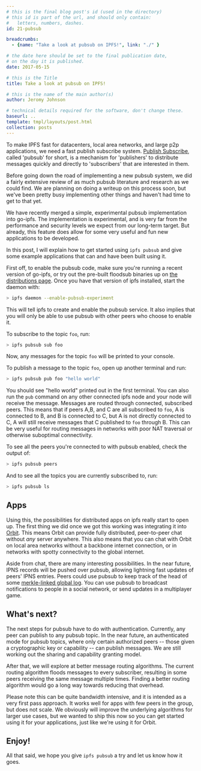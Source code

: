 ```yaml
---
# this is the final blog post's id (used in the directory)
# this id is part of the url, and should only contain:
#   letters, numbers, dashes.
id: 21-pubsub

breadcrumbs:
  - {name: "Take a look at pubsub on IPFS!", link: "./" }

# the date here should be set to the final publication date,
# on the day it is published.
date: 2017-05-15

# this is the Title
title: Take a look at pubsub on IPFS!

# this is the name of the main author(s)
author: Jeromy Johnson

# technical details required for the software, don't change these.
baseurl: ..
template: tmpl/layouts/post.html
collection: posts
---
```


To make IPFS fast for datacenters, local area networks, and large p2p
applications, we need a fast publish subscribe system. [Publish
Subscribe](https://en.wikipedia.org/wiki/Publish%E2%80%93subscribe_pattern),
called 'pubsub' for short, is a mechanism for 'publishers' to distribute
messages quickly and directly to 'subscribers' that are interested in them.

Before going down the road of implementing a new pubsub system, we did a fairly
extensive review of as much pubsub literature and research as we could find. We
are planning on doing a writeup on this process soon, but we've been pretty
busy implementing other things and haven't had time to get to that yet.

We have recently merged a simple, experimental pubsub implementation into go-ipfs.
The implementation is experimental, and is very far from the performance and
security levels we expect from our long-term target. But already, this feature
does allow for some very useful and fun new applications to be developed.

In this post, I will explain how to get started using `ipfs pubsub` and give some
example applications that can and have been built using it.

First off, to enable the pubsub code, make sure you're running a recent version
of go-ipfs, or try out the pre-built floodsub binaries up on [the distributions
page](https://dist.ipfs.io/go-ipfs/floodsub-2). Once you have that version of
ipfs installed, start the daemon with:

```sh
> ipfs daemon --enable-pubsub-experiment
```

This will tell ipfs to create and enable the pubsub service. It also implies
that you will only be able to use pubsub with other peers who choose to enable
it.

To subscribe to the topic `foo`, run:
```sh
> ipfs pubsub sub foo
```

Now, any messages for the topic `foo` will be printed to your console.

To publish a message to the topic `foo`, open up another terminal and run:
```sh
> ipfs pubsub pub foo "hello world"
```

You should see "hello world" printed out in the first terminal.  You can also
run the `pub` command on any other connected ipfs node and your node will
receive the message.  Messages are routed through connected, subscribed peers.
This means that if peers A,B, and C are all subscribed to `foo`, A is connected
to B, and B is connected to C, but A is not directly connected to C, A will
still receive messages that C published to `foo` through B. This can be very
useful for routing messages in networks with poor NAT traversal or otherwise
suboptimal connectivity.

To see all the peers you're connected to with pubsub enabled, check the output of:
```sh
> ipfs pubsub peers
```

And to see all the topics you are currently subscribed to, run:
```sh
> ipfs pubsub ls
```

## Apps
Using this, the possibilities for distributed apps on ipfs really start to open
up. The first thing we did once we got this working was integrating it into
[Orbit](https://github.com/haadcode/orbit). This means Orbit can provide fully
distributed, peer-to-peer chat without *any* server anywhere. This also means
that you can chat with Orbit on local area networks without a backbone internet
connection, or in networks with spotty connectivity to the global internet.

Aside from chat, there are many interesting possibilities. In the near future,
IPNS records will be pushed over pubsub, allowing lightning fast updates of
peers' IPNS entries. Peers could use pubsub to keep track of the head of some
[merkle-linked global log](https://en.wikipedia.org/wiki/Blockchain_(database)).
You can use pubsub to broadcast notifications to people in a social network, or
send updates in a multiplayer game.


## What's next?
The next steps for pubsub have to do with authentication. Currently, any peer
can publish to any pubsub topic. In the near future, an authenticated mode for
pubsub topics, where only certain authorized peers -- those given a
cryptographic key or capability -- can publish messages. We are still working
out the sharing and capability granting model.

After that, we will explore at better message routing algorithms.
The current routing algorithm floods messages to every subscriber, resulting in
some peers receiving the same message multiple times. Finding a better routing
algorithm would go a long way towards reducing that overhead.

Please note this can be quite bandwidth intensive, and it is intended as a very
first pass approach. It works well for apps with few peers in the group, but
does not scale. We obviously will improve the underlying algorithms for larger
use cases, but we wanted to ship this now so you can get started using it for
your applications, just like we're using it for Orbit.

## Enjoy!
All that said, we hope you give `ipfs pubsub` a try and let us know how it goes.

